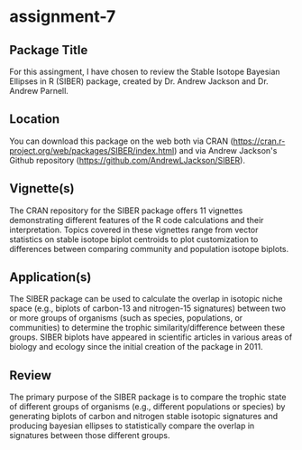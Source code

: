 # assignment-7

## **Package Title**

For this assingment, I have chosen to review the Stable Isotope Bayesian Ellipses in R (SIBER) package, created by Dr. Andrew Jackson and Dr. Andrew Parnell.

## **Location**

You can download this package on the web both via CRAN (https://cran.r-project.org/web/packages/SIBER/index.html) and via Andrew Jackson's Github repository (https://github.com/AndrewLJackson/SIBER).

## **Vignette(s)**

The CRAN repository for the SIBER package offers 11 vignettes demonstrating different features of the R code calculations and their interpretation. Topics covered in these vignettes range from vector statistics on stable isotope biplot centroids to plot customization to differences between comparing community and population isotope biplots.

## **Application(s)**

The SIBER package can be used to calculate the overlap in isotopic niche space (e.g., biplots of carbon-13 and nitrogen-15 signatures) between two or more groups of organisms (such as species, populations, or communities) to determine the trophic similarity/difference between these groups. SIBER biplots have appeared in scientific articles in various areas of biology and ecology since the initial creation of the package in 2011.

## **Review**

The primary purpose of the SIBER package is to compare the trophic state of different groups of organisms (e.g., different populations or species) by generating biplots of carbon and nitrogen stable isotopic signatures and producing bayesian ellipses to statistically compare the overlap in signatures between those different groups. 
